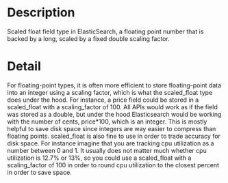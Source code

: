 # Description
Scaled float field type in ElasticSearch, a floating point number that is backed by a long, scaled by a fixed double scaling factor.

# Detail
For floating-point types, it is often more efficient to store floating-point data into an integer using a scaling factor, which is what the scaled_float type does under the hood. For instance, a price field could be stored in a scaled_float with a scaling_factor of 100. All APIs would work as if the field was stored as a double, but under the hood Elasticsearch would be working with the number of cents, price*100, which is an integer. This is mostly helpful to save disk space since integers are way easier to compress than floating points. scaled_float is also fine to use in order to trade accuracy for disk space. For instance imagine that you are tracking cpu utilization as a number between 0 and 1. It usually does not matter much whether cpu utilization is 12.7% or 13%, so you could use a scaled_float with a scaling_factor of 100 in order to round cpu utilization to the closest percent in order to save space.
